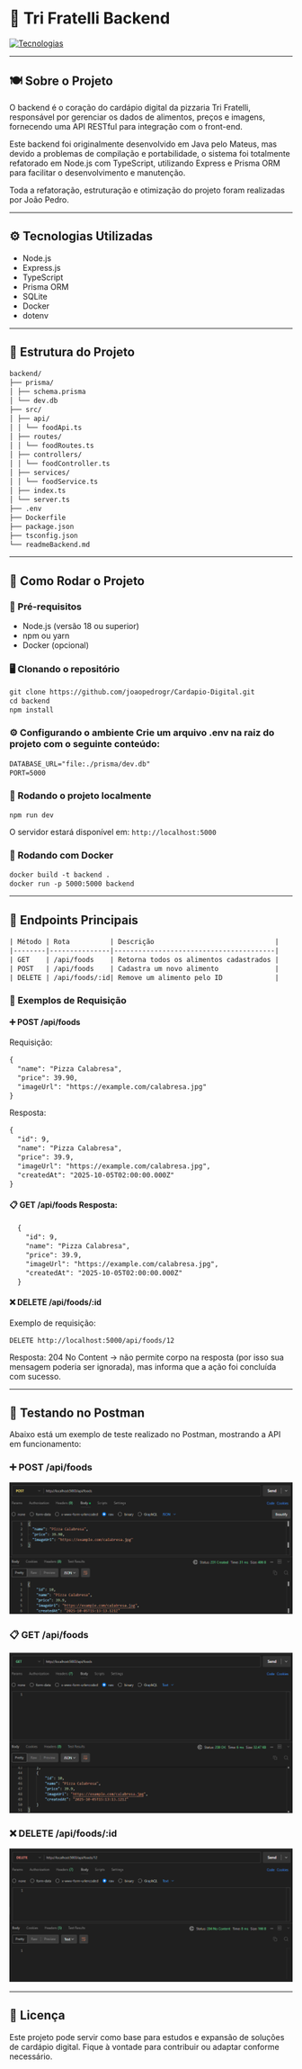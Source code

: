 # 🍕 Tri Fratelli Backend 
[![Tecnologias](https://skillicons.dev/icons?i=nodejs,express,typescript,prisma,sqlite,docker&theme=dark)](https://skillicons.dev) 

--- 

## 🍽️ Sobre o Projeto 

O backend é o coração do cardápio digital da pizzaria Tri Fratelli, responsável por gerenciar os dados de alimentos, preços e imagens, fornecendo uma API RESTful para integração com o front-end. 

Este backend foi originalmente desenvolvido em Java pelo Mateus, mas devido a problemas de compilação e portabilidade, o sistema foi totalmente refatorado em Node.js com TypeScript, utilizando Express e Prisma ORM para facilitar o desenvolvimento e manutenção.

Toda a refatoração, estruturação e otimização do projeto foram realizadas por João Pedro. 

--- 

## ⚙️ Tecnologias Utilizadas 

- Node.js 
- Express.js 
- TypeScript 
- Prisma ORM 
- SQLite 
- Docker 
- dotenv 

--- 

## 🧩 Estrutura do Projeto
```
backend/
├── prisma/
│ ├── schema.prisma
│ └── dev.db
├── src/
│ ├── api/
│ │ └── foodApi.ts
│ ├── routes/
│ │ └── foodRoutes.ts
│ ├── controllers/
│ │ └── foodController.ts
│ ├── services/
│ │ └── foodService.ts
│ ├── index.ts
│ └── server.ts
├── .env
├── Dockerfile
├── package.json
├── tsconfig.json
└── readmeBackend.md
```

--- 

## 🚀 Como Rodar o Projeto 
### 🧱 Pré-requisitos 
- Node.js (versão 18 ou superior) 
- npm ou yarn 
- Docker (opcional) 

### 🖥️ Clonando o repositório
```
git clone https://github.com/joaopedrogr/Cardapio-Digital.git
cd backend
npm install
```

### ⚙️ Configurando o ambiente Crie um arquivo .env na raiz do projeto com o seguinte conteúdo:
```
DATABASE_URL="file:./prisma/dev.db"
PORT=5000
```

### 🔧 Rodando o projeto localmente
```
npm run dev
```
O servidor estará disponível em: `http://localhost:5000` 

### 🐳 Rodando com Docker
```
docker build -t backend .
docker run -p 5000:5000 backend
```

---

## 📡 Endpoints Principais
```
| Método | Rota          | Descrição                              |
|--------|---------------|----------------------------------------|
| GET    | /api/foods    | Retorna todos os alimentos cadastrados |
| POST   | /api/foods    | Cadastra um novo alimento              |
| DELETE | /api/foods/:id| Remove um alimento pelo ID             |
```
### 🧾 Exemplos de Requisição 

#### ➕ POST /api/foods 
Requisição:
```
{
  "name": "Pizza Calabresa",
  "price": 39.90,
  "imageUrl": "https://example.com/calabresa.jpg"
}
```

Resposta:
```
{
  "id": 9,
  "name": "Pizza Calabresa",
  "price": 39.9,
  "imageUrl": "https://example.com/calabresa.jpg",
  "createdAt": "2025-10-05T02:00:00.000Z"
}
```

#### 📋 GET /api/foods Resposta:
```
  {
    "id": 9,
    "name": "Pizza Calabresa",
    "price": 39.9,
    "imageUrl": "https://example.com/calabresa.jpg",
    "createdAt": "2025-10-05T02:00:00.000Z"
  }
```
#### ❌ DELETE /api/foods/:id 
Exemplo de requisição:
```
DELETE http://localhost:5000/api/foods/12
```
Resposta:
204 No Content → não permite corpo na resposta (por isso sua mensagem poderia ser ignorada), mas informa que a ação foi concluída com sucesso.

---

## 🧪 Testando no Postman 

Abaixo está um exemplo de teste realizado no Postman, mostrando a API em funcionamento: 

### ➕ POST /api/foods 
![POST Foods](./assets/post.png) 

### 📋 GET /api/foods 
![GET Foods](./assets/get.png) 

### ❌ DELETE /api/foods/:id 
![DELETE Foods](./assets/delete.png) 

---

## 📄 Licença 

Este projeto pode servir como base para estudos e expansão de soluções de cardápio digital. Fique à vontade para contribuir ou adaptar conforme necessário.
